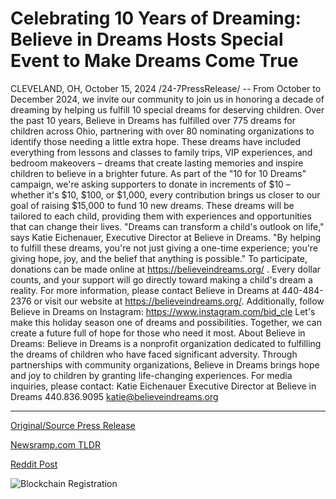 # Celebrating 10 Years of Dreaming: Believe in Dreams Hosts Special Event to Make Dreams Come True

CLEVELAND, OH, October 15, 2024 /24-7PressRelease/ -- From October to December 2024, we invite our community to join us in honoring a decade of dreaming by helping us fulfill 10 special dreams for deserving children.  Over the past 10 years, Believe in Dreams has fulfilled over 775 dreams for children across Ohio, partnering with over 80 nominating organizations to identify those needing a little extra hope. These dreams have included everything from lessons and classes to family trips, VIP experiences, and bedroom makeovers – dreams that create lasting memories and inspire children to believe in a brighter future.  As part of the "10 for 10 Dreams" campaign, we're asking supporters to donate in increments of $10 – whether it's $10, $100, or $1,000, every contribution brings us closer to our goal of raising $15,000 to fund 10 new dreams. These dreams will be tailored to each child, providing them with experiences and opportunities that can change their lives.  "Dreams can transform a child's outlook on life," says Katie Eichenauer, Executive Director at Believe in Dreams. "By helping to fulfill these dreams, you're not just giving a one-time experience; you're giving hope, joy, and the belief that anything is possible."  To participate, donations can be made online at https://believeindreams.org/ . Every dollar counts, and your support will go directly toward making a child's dream a reality.  For more information, please contact Believe in Dreams at 440-484-2376 or visit our website at https://believeindreams.org/.   Additionally, follow Believe in Dreams on Instagram: https://www.instagram.com/bid_cle  Let's make this holiday season one of dreams and possibilities. Together, we can create a future full of hope for those who need it most.  About Believe in Dreams: Believe in Dreams is a nonprofit organization dedicated to fulfilling the dreams of children who have faced significant adversity. Through partnerships with community organizations, Believe in Dreams brings hope and joy to children by granting life-changing experiences.  For media inquiries, please contact:  Katie Eichenauer Executive Director at Believe in Dreams 440.836.9095  katie@believeindreams.org 

---

[Original/Source Press Release](https://www.24-7pressrelease.com/press-release/515244/celebrating-10-years-of-dreaming-believe-in-dreams-hosts-special-event-to-make-dreams-come-true)
                    

[Newsramp.com TLDR](None) 



[Reddit Post](https://www.reddit.com/r/newsramp/comments/1g422k8/believe_in_dreams_launches_10_for_10_dreams/) 



![Blockchain Registration](https://cdn.newsramp.app/24-7PressRelease/qrcode/2410/15/roamKNzP.webp)